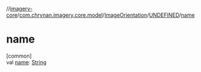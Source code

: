 //[imagery-core](../../../../index.md)/[com.chrynan.imagery.core.model](../../index.md)/[ImageOrientation](../index.md)/[UNDEFINED](index.md)/[name](name.md)

# name

[common]\
val [name](name.md): [String](https://kotlinlang.org/api/latest/jvm/stdlib/kotlin/-string/index.html)
